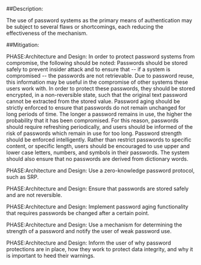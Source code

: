 ##Description:

The use of password systems as the primary means of authentication may be subject to several flaws or shortcomings, each reducing the effectiveness of the mechanism.



##Mitigation:


PHASE:Architecture and Design:
In order to protect password systems from compromise, the following should be noted: Passwords should be stored safely to prevent insider attack and to ensure that -- if a system is compromised -- the passwords are not retrievable. Due to password reuse, this information may be useful in the compromise of other systems these users work with. In order to protect these passwords, they should be stored encrypted, in a non-reversible state, such that the original text password cannot be extracted from the stored value. Password aging should be strictly enforced to ensure that passwords do not remain unchanged for long periods of time. The longer a password remains in use, the higher the probability that it has been compromised. For this reason, passwords should require refreshing periodically, and users should be informed of the risk of passwords which remain in use for too long. Password strength should be enforced intelligently. Rather than restrict passwords to specific content, or specific length, users should be encouraged to use upper and lower case letters, numbers, and symbols in their passwords. The system should also ensure that no passwords are derived from dictionary words.

PHASE:Architecture and Design:
Use a zero-knowledge password protocol, such as SRP.

PHASE:Architecture and Design:
Ensure that passwords are stored safely and are not reversible.

PHASE:Architecture and Design:
Implement password aging functionality that requires passwords be changed after a certain point.

PHASE:Architecture and Design:
Use a mechanism for determining the strength of a password and notify the user of weak password use.

PHASE:Architecture and Design:
Inform the user of why password protections are in place, how they work to protect data integrity, and why it is important to heed their warnings.

